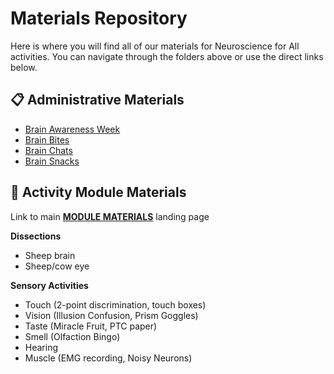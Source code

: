 # Materials Repository

Here is where you will find all of our materials for Neuroscience for All activities. You can navigate through the folders above or use the direct links below.

## :clipboard: Administrative Materials
* [Brain Awareness Week](https://github.com/cathynewman/UAB_Neuroscience_for_All/tree/main/Materials/Admin_materials/Brain_Awareness_Week)
* [Brain Bites](https://github.com/cathynewman/UAB_Neuroscience_for_All/tree/main/Materials/Admin_materials/Brain_Bites)
* [Brain Chats](https://github.com/cathynewman/UAB_Neuroscience_for_All/tree/main/Materials/Admin_materials/Brain_Chats)
* [Brain Snacks](https://github.com/cathynewman/UAB_Neuroscience_for_All/tree/main/Materials/Admin_materials/Brain_Snacks)

## :goggles: Activity Module Materials

Link to main **[MODULE MATERIALS](https://github.com/cathynewman/UAB_Neuroscience_for_All/tree/main/Materials/Modules)** landing page

**Dissections**
* Sheep brain
* Sheep/cow eye

**Sensory Activities**
* Touch (2-point discrimination, touch boxes)
* Vision (Illusion Confusion, Prism Goggles)
* Taste (Miracle Fruit, PTC paper)
* Smell (Olfaction Bingo)
* Hearing
* Muscle (EMG recording, Noisy Neurons)
